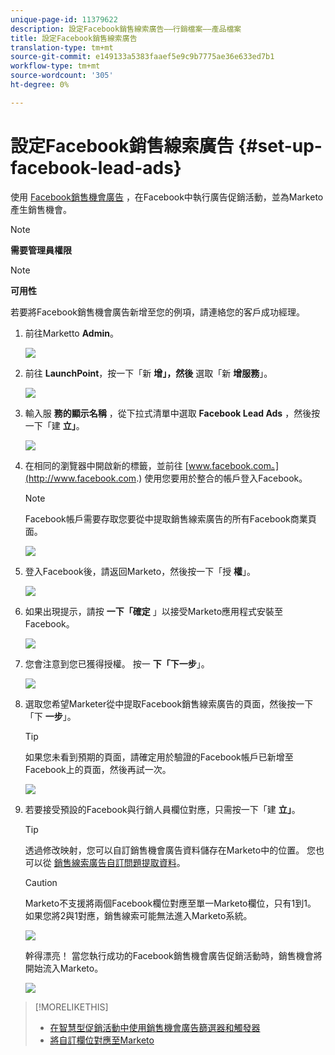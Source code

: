```yaml
---
unique-page-id: 11379622
description: 設定Facebook銷售線索廣告——行銷檔案——產品檔案
title: 設定Facebook銷售線索廣告
translation-type: tm+mt
source-git-commit: e149133a5383faaef5e9c9b7775ae36e633ed7b1
workflow-type: tm+mt
source-wordcount: '305'
ht-degree: 0%

---
```



# 設定Facebook銷售線索廣告 {#set-up-facebook-lead-ads}

使用 [Facebook銷售機會廣告](https://www.facebook.com/business/a/lead-ads) ，在Facebook中執行廣告促銷活動，並為Marketo產生銷售機會。

>[!NOTE]
>
>**需要管理員權限**

>[!NOTE]
>
>**可用性**
>
>若要將Facebook銷售機會廣告新增至您的例項，請連絡您的客戶成功經理。

1. 前往Marketto **Admin**。

   ![](assets/image2016-11-29-10-3a50-3a29.png)

1. 前往 **LaunchPoint**，按一下「新 **增」，然後** 選取「新 **增服務**」。

   ![](assets/image2016-11-29-10-3a51-3a11.png)

1. 輸入服 **務的顯示名稱** ，從下拉式清單中選取 **Facebook Lead Ads** ，然後按一下「建 **立」**。

   ![](assets/image2016-11-29-10-3a51-3a47.png)

1. 在相同的瀏覽器中開啟新的標籤，並前往 [www.facebook.com。](http://www.facebook.com.) 使用您要用於整合的帳戶登入Facebook。

   >[!NOTE]
   >
   >Facebook帳戶需要存取您要從中提取銷售線索廣告的所有Facebook商業頁面。

   ![](assets/image2016-11-29-10-3a52-3a29.png)

1. 登入Facebook後，請返回Marketo，然後按一下「授 **權**」。

   ![](assets/image2016-11-29-10-3a52-3a51.png)

1. 如果出現提示，請按 **一下「確定** 」以接受Marketo應用程式安裝至Facebook。

   ![](assets/image2016-11-29-10-3a56-3a3.png)

1. 您會注意到您已獲得授權。 按一 **下「下一步**」。

   ![](assets/image2016-11-29-10-3a56-3a28.png)

1. 選取您希望Marketer從中提取Facebook銷售線索廣告的頁面，然後按一下「下 **一步**」。

   >[!TIP]
   >
   >如果您未看到預期的頁面，請確定用於驗證的Facebook帳戶已新增至Facebook上的頁面，然後再試一次。

   ![](assets/image2016-11-29-10-3a58-3a36.png)

1. 若要接受預設的Facebook與行銷人員欄位對應，只需按一下「建 **立」**。

   >[!TIP]
   >
   >透過修改映射，您可以自訂銷售機會廣告資料儲存在Marketo中的位置。 您也可以從 [銷售線索廣告自訂問題提取資料](set-up-facebook-lead-ads/map-custom-fields-to-marketo.md)。

   >[!CAUTION]
   >
   >Marketo不支援將兩個Facebook欄位對應至單一Marketo欄位，只有1到1。 如果您將2與1對應，銷售線索可能無法進入Marketo系統。

   ![](assets/image2016-11-29-11-3a0-3a2.png)

   幹得漂亮！ 當您執行成功的Facebook銷售機會廣告促銷活動時，銷售機會將開始流入Marketo。

   ![](assets/image2016-11-29-12-3a32-3a54.png)

>[!MORELIKETHIS]
>
>* [在智慧型促銷活動中使用銷售機會廣告篩選器和觸發器](use-lead-ads-filters-and-triggers-in-a-smart-campaign.md)
>* [將自訂欄位對應至Marketo](set-up-facebook-lead-ads/map-custom-fields-to-marketo.md)

>



